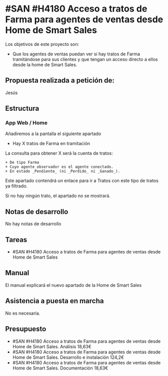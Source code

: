 # #SAN #H4180 Acceso a tratos de Farma para agentes de ventas desde Home de Smart Sales

Los objetivos de este proyecto son:
+ Que los agentes de ventas puedan ver si hay tratos de Farma tramitándose para sus clientes y que tengan un acceso directo a ellos desde la home de Smart Sales.

## Propuesta realizada a petición de:
Jesús

## Estructura

### App Web / Home
Añadiremos a la pantalla el siguiente apartado
+ Hay X tratos de Farma en tramitación

La consulta para obtener X será la cuenta de tratos:

    + De tipo Farma
    + Cuyo agente observador es el agente conectado.
    + En estado _Pendiente_ (ni _Perdido_ ni _Ganado_).

Este apartado contendrá un enlace para ir a Tratos con este tipo de tratos ya filtrado.

Si no hay ningún trato, el apartado no se mostrará.

## Notas de desarrollo
No hay notas de desarrollo


## Tareas
* #SAN #H4180 Acceso a tratos de Farma para agentes de ventas desde Home de Smart Sales

## Manual
El manual explicará el nuevo apartado de la Home de Smart Sales

## Asistencia a puesta en marcha
No es necesaria.

## Presupuesto
* #SAN #H4180 Acceso a tratos de Farma para agentes de ventas desde Home de Smart Sales. Análisis 18,63€
* #SAN #H4180 Acceso a tratos de Farma para agentes de ventas desde Home de Smart Sales. Desarrollo e instalación 124,2€
* #SAN #H4180 Acceso a tratos de Farma para agentes de ventas desde Home de Smart Sales. Documentación 18,63€